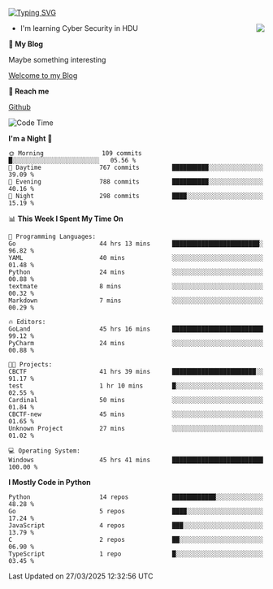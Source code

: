 [![Typing SVG](https://readme-typing-svg.herokuapp.com?font=Fira+Code&pause=1000&random=false&width=450&height=60&lines=Hello+%F0%9F%91%8B%F0%9F%8F%BB;I'm+JBNRZ)](https://git.io/typing-svg)

<a href="#">
  <img align="right" src="https://github-readme-stats.vercel.app/api?username=JBNRZ&show_icons=true&bg_color=15,f2f7fd,E0EAFC" />
</a>

- I'm learning Cyber Security in HDU

 **🌱 My Blog**

Maybe something interesting

[Welcome to my Blog](https://jbnrz.com.cn/)

 **💬 Reach me** 

[Github](https://github.com/JBNRZ)


<!--START_SECTION:waka-->
![Code Time](http://img.shields.io/badge/Code%20Time-1%2C085%20hrs%2034%20mins-blue)

**I'm a Night 🦉** 

```text
🌞 Morning                109 commits         █░░░░░░░░░░░░░░░░░░░░░░░░   05.56 % 
🌆 Daytime                767 commits         ██████████░░░░░░░░░░░░░░░   39.09 % 
🌃 Evening                788 commits         ██████████░░░░░░░░░░░░░░░   40.16 % 
🌙 Night                  298 commits         ████░░░░░░░░░░░░░░░░░░░░░   15.19 % 
```


📊 **This Week I Spent My Time On** 

```text
💬 Programming Languages: 
Go                       44 hrs 13 mins      ████████████████████████░   96.82 % 
YAML                     40 mins             ░░░░░░░░░░░░░░░░░░░░░░░░░   01.48 % 
Python                   24 mins             ░░░░░░░░░░░░░░░░░░░░░░░░░   00.88 % 
textmate                 8 mins              ░░░░░░░░░░░░░░░░░░░░░░░░░   00.32 % 
Markdown                 7 mins              ░░░░░░░░░░░░░░░░░░░░░░░░░   00.29 % 

🔥 Editors: 
GoLand                   45 hrs 16 mins      █████████████████████████   99.12 % 
PyCharm                  24 mins             ░░░░░░░░░░░░░░░░░░░░░░░░░   00.88 % 

🐱‍💻 Projects: 
CBCTF                    41 hrs 39 mins      ███████████████████████░░   91.17 % 
test                     1 hr 10 mins        █░░░░░░░░░░░░░░░░░░░░░░░░   02.55 % 
Cardinal                 50 mins             ░░░░░░░░░░░░░░░░░░░░░░░░░   01.84 % 
CBCTF-new                45 mins             ░░░░░░░░░░░░░░░░░░░░░░░░░   01.65 % 
Unknown Project          27 mins             ░░░░░░░░░░░░░░░░░░░░░░░░░   01.02 % 

💻 Operating System: 
Windows                  45 hrs 41 mins      █████████████████████████   100.00 % 
```

**I Mostly Code in Python** 

```text
Python                   14 repos            ████████████░░░░░░░░░░░░░   48.28 % 
Go                       5 repos             ████░░░░░░░░░░░░░░░░░░░░░   17.24 % 
JavaScript               4 repos             ███░░░░░░░░░░░░░░░░░░░░░░   13.79 % 
C                        2 repos             ██░░░░░░░░░░░░░░░░░░░░░░░   06.90 % 
TypeScript               1 repo              █░░░░░░░░░░░░░░░░░░░░░░░░   03.45 % 
```




 Last Updated on 27/03/2025 12:32:56 UTC
<!--END_SECTION:waka-->
